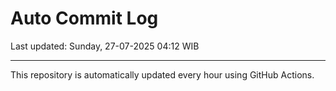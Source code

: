 # Auto Commit Log

Last updated: Sunday, 27-07-2025 04:12 WIB

---

This repository is automatically updated every hour using GitHub Actions.
